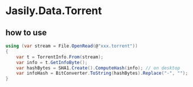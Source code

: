 # Jasily.Data.Torrent

## how to use

``` cs
using (var stream = File.OpenRead(@"xxx.torrent"))
{
    var t = TorrentInfo.From(stream);
    var info = t.GetInfoByte();
    var hashBytes = SHA1.Create().ComputeHash(info); // on desktop
    var infoHash = BitConverter.ToString(hashBytes).Replace("-", "");
}
```
